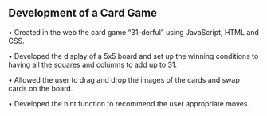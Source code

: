 <h2>Development of a Card Game</h2>

•	Created in the web the card game “31-derful” using JavaScript, HTML and CSS.

•	Developed the display of a 5x5 board and set up the winning conditions to having all the squares and columns to add up to 31.

•	Allowed the user to drag and drop the images of the cards and swap cards on the board.

•	Developed the hint function to recommend the user appropriate moves. 
